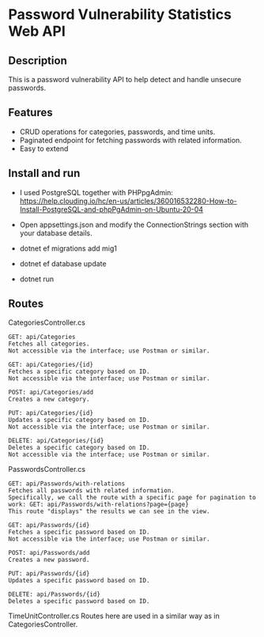 # Password Vulnerability Statistics Web API

## Description

This is a password vulnerability API to help detect and handle unsecure passwords.

## Features

- CRUD operations for categories, passwords, and time units.
- Paginated endpoint for fetching passwords with related information.
- Easy to extend

## Install and run
- I used PostgreSQL together with PHPpgAdmin:
https://help.clouding.io/hc/en-us/articles/360016532280-How-to-Install-PostgreSQL-and-phpPgAdmin-on-Ubuntu-20-04

- Open appsettings.json and modify the ConnectionStrings section with your database details.

- dotnet ef migrations add mig1
- dotnet ef database update
- dotnet run

## Routes
CategoriesController.cs

    GET: api/Categories
    Fetches all categories.
    Not accessible via the interface; use Postman or similar.

    GET: api/Categories/{id}
    Fetches a specific category based on ID.
    Not accessible via the interface; use Postman or similar.

    POST: api/Categories/add
    Creates a new category.

    PUT: api/Categories/{id}
    Updates a specific category based on ID.
    Not accessible via the interface; use Postman or similar.

    DELETE: api/Categories/{id}
    Deletes a specific category based on ID.
    Not accessible via the interface; use Postman or similar.

PasswordsController.cs

    GET: api/Passwords/with-relations
    Fetches all passwords with related information.
    Specifically, we call the route with a specific page for pagination to work: GET: api/Passwords/with-relations?page={page}
    This route "displays" the results we can see in the view.

    GET: api/Passwords/{id}
    Fetches a specific password based on ID.
    Not accessible via the interface; use Postman or similar.

    POST: api/Passwords/add
    Creates a new password.

    PUT: api/Passwords/{id}
    Updates a specific password based on ID.

    DELETE: api/Passwords/{id}
    Deletes a specific password based on ID.

TimeUnitController.cs
Routes here are used in a similar way as in CategoriesController.